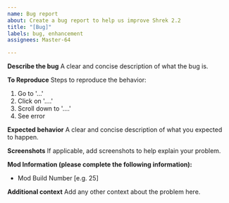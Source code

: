 ```yaml
---
name: Bug report
about: Create a bug report to help us improve Shrek 2.2
title: "[Bug]"
labels: bug, enhancement
assignees: Master-64

---
```


**Describe the bug**
A clear and concise description of what the bug is.

**To Reproduce**
Steps to reproduce the behavior:
1. Go to '...'
2. Click on '....'
3. Scroll down to '....'
4. See error

**Expected behavior**
A clear and concise description of what you expected to happen.

**Screenshots**
If applicable, add screenshots to help explain your problem.

**Mod Information (please complete the following information):**
 - Mod Build Number [e.g. 25]

**Additional context**
Add any other context about the problem here.
